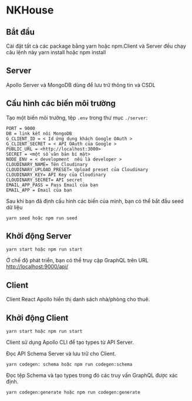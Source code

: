 # NKHouse

## Bắt đầu
Cài đặt tất cả các package bằng yarn hoặc npm.Client và Server đều  chạy câu lệnh này
yarn install hoặc npm install

## Server
Apollo Server và MongoDB dùng để lưu trữ thông tin và CSDL


## Cấu hình các biến môi trường

Tạo một biến môi trường, tệp `.env` trong thư mục `./server`:

```env
PORT = 9000
DB = link kết nôi MongoDB
G_CLIENT_ID = < Id ứng dụng khách Google OAuth >
G_CLIENT_SECRET = < API OAuth của Google >
PUBLIC_URL = <http://localhost:3000>
SECRET = <một số văn bản bí mật>
NODE_ENV = < development  nếu là developer >
CLOUDINARY_NAME= Tên Cloudinary 
CLOUDINARY_UPLOAD_PRESET= Upload preset của Cloudinary
CLOUDINARY_KEY= API Key của Cloudinary
CLOUDINARY_SECRET= API secret
EMAIL_APP_PASS = Pass Email của bạn
EMAIL_APP = Email của bạn
```
Sau khi bạn đã định cấu hình các biến của mình, bạn có thể bắt đầu seed dữ liệu

```
yarn seed hoặc npm run seed
```

## Khởi động Server

```
yarn start hoặc npm run start
```

Ở chế độ phát triển, bạn có thể truy cập GraphQL trên URL [http://localhost:9000/api/](http://localhost:9000/api/)

## Client
Client React Apollo hiển thị danh sách nhà/phòng cho thuê.

## Khởi động Client
```
yarn start hoặc npm run start
```

Client sử dụng Apollo CLI để tạo types từ API Server.

Đọc API Schema Server và lưu trữ cho Client.

```
yarn codegen: schema hoặc npm run codegen:schema
```

Đọc tệp Schema và tạo types trong đó các truy vấn GraphQL được xác định.
```
yarn codegen:generate hoặc npm run codegen:generate
```